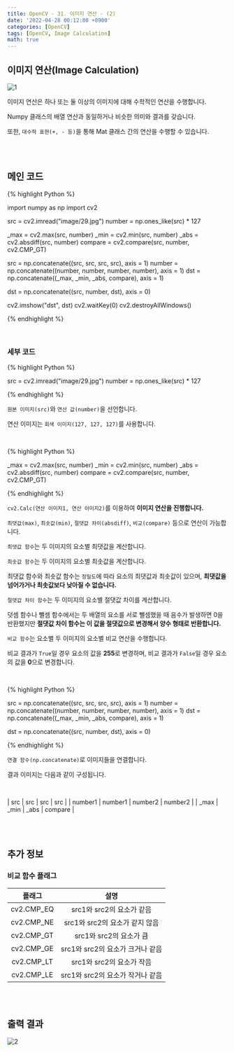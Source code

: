 ```yaml
---
title: OpenCV - 31. 이미지 연산 - (2)
date: '2022-04-28 00:12:00 +0900'
categories: [OpenCV]
tags: [OpenCV, Image Calculation]
math: true
---
```


## 이미지 연산(Image Calculation) ##

![1](/assets/post/OpenCV/post-31/1.jpg)

이미지 연산은 하나 또는 둘 이상의 이미지에 대해 수학적인 연산을 수행합니다.

Numpy 클래스의 배열 연산과 동일하거나 비슷한 의미와 결과를 갖습니다.

또한, `대수적 표현(+, - 등)`을 통해 Mat 클래스 간의 연산을 수행할 수 있습니다.

<br>
<br>

## 메인 코드

{% highlight Python %}

import numpy as np
import cv2

src = cv2.imread("image/29.jpg")
number = np.ones_like(src) * 127

_max = cv2.max(src, number)
_min = cv2.min(src, number)
_abs = cv2.absdiff(src, number)
compare = cv2.compare(src, number, cv2.CMP_GT)

src = np.concatenate((src, src, src, src), axis = 1)
number = np.concatenate((number, number, number, number), axis = 1)
dst = np.concatenate((_max, _min, _abs, compare), axis = 1)

dst = np.concatenate((src, number, dst), axis = 0)

cv2.imshow("dst", dst)
cv2.waitKey(0)
cv2.destroyAllWindows()

{% endhighlight %}

<br>

### 세부 코드

{% highlight Python %}

src = cv2.imread("image/29.jpg")
number = np.ones_like(src) * 127

{% endhighlight %}

`원본 이미지(src)`와 `연산 값(number)`을 선언합니다.

연산 이미지는 `회색 이미지(127, 127, 127)`를 사용합니다.

<br>

{% highlight Python %}

_max = cv2.max(src, number)
_min = cv2.min(src, number)
_abs = cv2.absdiff(src, number)
compare = cv2.compare(src, number, cv2.CMP_GT)

{% endhighlight %}

`cv2.Calc(연산 이미지1, 연산 이미지2)`를 이용하여 **이미지 연산을 진행합니다.**

`최댓값(max)`, `최솟값(min)`, `절댓값 차이(absdiff)`, `비교(compare)` 등으로 연산이 가능합니다.

`최댓값 함수`는 두 이미지의 요소별 최댓값을 계산합니다.

`최솟값 함수`는 두 이미지의 요소별 최솟값을 계산합니다.

최댓값 함수와 최솟값 함수는 `정밀도`에 따라 요소의 최댓값과 최솟값이 있으며, **최댓값을 넘어가거나 최솟값보다 낮아질 수 없습니다.**

`절댓값 차이 함수`는 두 이미지의 요소별 절댓값 차이를 계산합니다.

덧셈 함수나 뺄셈 함수에서는 두 배열의 요소를 서로 뺄셈했을 때 음수가 발생하면 0을 반환했지만 **절댓값 차이 함수는 이 값을 절댓값으로 변경해서 양수 형태로 반환합니다.**

`비교 함수`는 요소별 두 이미지의 요소별 비교 연산을 수행합니다.

비교 결과가 `True`일 경우 요소의 값을 **255**로 변경하며, 비교 결과가 `False`일 경우 요소의 값을 **0**으로 변경합니다.

<br>

{% highlight Python %}

src = np.concatenate((src, src, src, src), axis = 1)
number = np.concatenate((number, number, number, number), axis = 1)
dst = np.concatenate((_max, _min, _abs, compare), axis = 1)

dst = np.concatenate((src, number, dst), axis = 0)

{% endhighlight %}

`연결 함수(np.concatenate)`로 이미지들을 연결합니다.

결과 이미지는 다음과 같이 구성됩니다.

<br>

| src | src | src | src |
| number1 | number1 | number2 | number2 |
| _max | _min | _abs | compare |

<br>
<br>

## 추가 정보

### 비교 함수 플래그 ###

|   플래그   |               설명               |
|:----------:|:--------------------------------:|
| cv2.CMP_EQ |     src1와 src2의 요소가 같음    |
| cv2.CMP_NE |  src1와 src2의 요소가 같지 않음  |
| cv2.CMP_GT |      src1와 src2의 요소가 큼     |
| cv2.CMP_GE | src1와 src2의 요소가 크거나 같음 |
| cv2.CMP_LT | src1와 src2의 요소가 작음        |
| cv2.CMP_LE | src1와 src2의 요소가 작거나 같음 |

<br>
<br>

## 출력 결과

![2](/assets/post/OpenCV/post-31/2.jpg)

